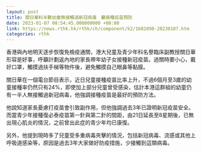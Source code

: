 ```yaml
---
layout: post
title: 關日華料半數幼童無接觸過新冠病毒　籲接種疫苗預防
date: 2023-01-07 08:54:45.000000000 +08:00
link: https://news.rthk.hk/rthk/ch/component/k2/1682898-20230107.htm
categories: rthk
---
```


香港與內地明天逐步恢復免檢疫通關，港大兒童及青少年科名譽臨床副教授關日華形容是好事，呼籲計劃返內地的家長帶年幼子女接種新冠疫苗。過關時要小心，戴好口罩，觸摸過扶手梯等物件後，避免觸摸自己眼鼻等黏膜。

關日華在一個電台節目表示，近日兒童接種疫苗比率上升，不過6個月至3歲的幼童接種率仍然只有24%，即使加上部分兒童曾受感染，估計本港這群組的幼童仍有一半人無接觸過新冠病毒，他強調接種疫苗是最好的預防方法。

他說知道家長憂慮打疫苗會引致副作用，但他強調過去3年已證明新冠疫苗安全。而當青少年接種復必泰疫苗第一針與第二針的間距，由21日延長至8星期後，已無出現心肌炎的情況，之前曾出此症的青少年均已康復。

另外，他提到現時多了兒童受多重病毒夾擊的情況，包括新冠病毒、流感或其他上呼吸道感染等，原因是過去3年大家做好防疫措施，少接觸到這類病毒。
